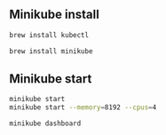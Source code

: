 ## Minikube install
```bash
brew install kubectl
```

```bash
brew install minikube
```

## Minikube start
```bash
minikube start
minikube start --memory=8192 --cpus=4
```

```bash
minikube dashboard
```
